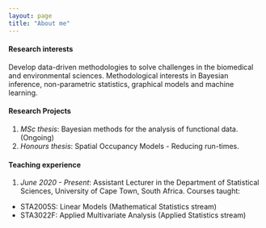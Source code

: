 ```yaml
---
layout: page
title: "About me"
---
```


#### Research interests

Develop data-driven methodologies to solve challenges in the biomedical and environmental sciences. Methodological interests in
Bayesian inference, non-parametric statistics, graphical models and machine learning.

#### Research Projects
1. *MSc thesis*: Bayesian methods for the analysis of functional data. (Ongoing)
2. *Honours thesis*: Spatial Occupancy Models - Reducing run-times.

#### Teaching experience

1. *June 2020 - Present*: Assistant Lecturer in the Department of Statistical Sciences, University of Cape Town, South Africa. Courses taught:
  * STA2005S: Linear Models (Mathematical Statistics stream)
  * STA3022F: Applied Multivariate Analysis (Applied Statistics stream)


